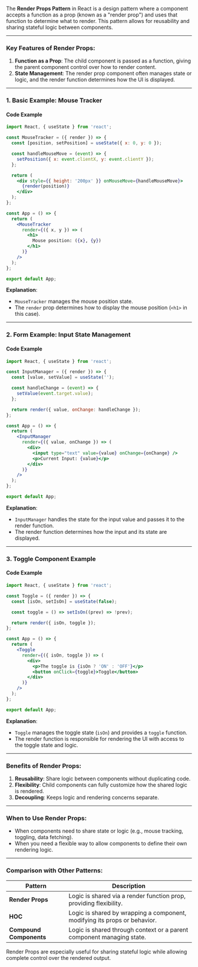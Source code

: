 The **Render Props Pattern** in React is a design pattern where a component accepts a function as a prop (known as a "render prop") and uses that function to determine what to render. This pattern allows for reusability and sharing stateful logic between components.

---

### Key Features of Render Props:
1. **Function as a Prop**: The child component is passed as a function, giving the parent component control over how to render content.
2. **State Management**: The render prop component often manages state or logic, and the render function determines how the UI is displayed.

---

### 1. **Basic Example: Mouse Tracker**

#### Code Example

```jsx
import React, { useState } from 'react';

const MouseTracker = ({ render }) => {
  const [position, setPosition] = useState({ x: 0, y: 0 });

  const handleMouseMove = (event) => {
    setPosition({ x: event.clientX, y: event.clientY });
  };

  return (
    <div style={{ height: '200px' }} onMouseMove={handleMouseMove}>
      {render(position)}
    </div>
  );
};

const App = () => {
  return (
    <MouseTracker
      render={({ x, y }) => (
        <h1>
          Mouse position: ({x}, {y})
        </h1>
      )}
    />
  );
};

export default App;
```

**Explanation**:
- `MouseTracker` manages the mouse position state.
- The `render` prop determines how to display the mouse position (`<h1>` in this case).

---

### 2. **Form Example: Input State Management**

#### Code Example

```jsx
import React, { useState } from 'react';

const InputManager = ({ render }) => {
  const [value, setValue] = useState('');

  const handleChange = (event) => {
    setValue(event.target.value);
  };

  return render({ value, onChange: handleChange });
};

const App = () => {
  return (
    <InputManager
      render={({ value, onChange }) => (
        <div>
          <input type="text" value={value} onChange={onChange} />
          <p>Current Input: {value}</p>
        </div>
      )}
    />
  );
};

export default App;
```

**Explanation**:
- `InputManager` handles the state for the input value and passes it to the render function.
- The render function determines how the input and its state are displayed.

---

### 3. **Toggle Component Example**

#### Code Example

```jsx
import React, { useState } from 'react';

const Toggle = ({ render }) => {
  const [isOn, setIsOn] = useState(false);

  const toggle = () => setIsOn((prev) => !prev);

  return render({ isOn, toggle });
};

const App = () => {
  return (
    <Toggle
      render={({ isOn, toggle }) => (
        <div>
          <p>The toggle is {isOn ? 'ON' : 'OFF'}</p>
          <button onClick={toggle}>Toggle</button>
        </div>
      )}
    />
  );
};

export default App;
```

**Explanation**:
- `Toggle` manages the toggle state (`isOn`) and provides a `toggle` function.
- The render function is responsible for rendering the UI with access to the toggle state and logic.

---

### Benefits of Render Props:
1. **Reusability**: Share logic between components without duplicating code.
2. **Flexibility**: Child components can fully customize how the shared logic is rendered.
3. **Decoupling**: Keeps logic and rendering concerns separate.

---

### When to Use Render Props:
- When components need to share state or logic (e.g., mouse tracking, toggling, data fetching).
- When you need a flexible way to allow components to define their own rendering logic.

---

### Comparison with Other Patterns:

| Pattern        | Description                                                              |
|----------------|--------------------------------------------------------------------------|
| **Render Props** | Logic is shared via a render function prop, providing flexibility.      |
| **HOC**         | Logic is shared by wrapping a component, modifying its props or behavior. |
| **Compound Components** | Logic is shared through context or a parent component managing state. |

Render Props are especially useful for sharing stateful logic while allowing complete control over the rendered output.